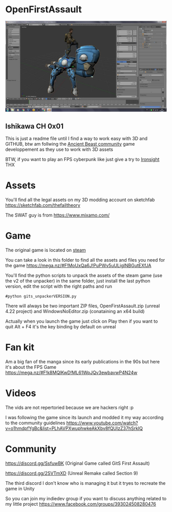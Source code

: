 # OpenFirstAssault

[![A Ghost in the Shell Story](Tachikoma.jpg)](https://giphy.com/gifs/ghost-in-the-shell-aramaki-ZaQIcsEMjwC5UiLWQi/tile)

## Ishikawa CH 0x01

This is just a readme file until I find a way to work easy with 3D and GITHUB, btw am follwing the [Ancient Beast community](https://ancientbeast.com/) game developpement as they use to work with 3D assets

BTW, if you want to play an FPS cyberpunk like just give a try to [Ironsight](https://fr.ironsight.aeriagames.com/) THX

# Assets

You'll find all the legal assets on my 3D modding account on sketchfab
https://sketchfab.com/thefailtheory

The SWAT guy is from https://www.mixamo.com/

# Game

The original game is located on [steam](https://steamcommunity.com/app/369200)

You can take a look in this folder to find all the assets and files you need for the game
https://mega.nz/#F!MoUxQa6J!PuPWv5uULigINBGutEXfJA

You'll find the python scripts to unpack the assets of the steam game (use the v2 of the unpacker) in the same folder, just install the last python version, edit the script with the right paths and run

    #python gits_unpackerVERSION.py

There will always be two important ZIP files, OpenFirstAssault.zip (unreal 4.22 project) and WindowsNoEditor.zip (conataining an x64  build)

Actually when you launch the game just click on Play then if you want to quit Alt + F4 it's the key binding by default on unreal

# Fan kit

Am a big fan of the manga since its early publications in the 90s but here it's about the FPS Game
https://mega.nz/#F!k8MQlKwD!ML61WpJQv3ewbavwP4N24w

# Videos

The vids are not repertoried because we are hackers right :p 

I was following the game since its launch and modded it my way according to the community guidelines
https://www.youtube.com/watch?v=o1hmdpfYgBc&list=PLhAVPXwuphwkeAkXbv8fQUIzZ37hSrkIQ

# Community

https://discord.gg/SsfuwBK (Original Game called GitS First Assault)

https://discord.gg/2SVTmXD (Unreal Remake called Section 9)

The third discord I don't know who is managing it but it tryes to recreate the game in Unity

So you can join my indiedev group if you want to discuss anything related to my little project https://www.facebook.com/groups/393024508280476
